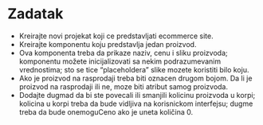 # Zadatak
- Kreirajte novi projekat koji ce predstavljati ecommerce site.
- Kreirajte komponentu koju predstavlja jedan proizvod.
- Ova komponenta treba da prikaze naziv, cenu i sliku proizvoda; komponentu možete inicijalizovati sa nekim podrazumevanim vrednostima; sto se tice “placeholdera” slike mozete koristiti bilo koju.
- Ako je proizvod na rasprodaji treba biti oznacen drugom bojom. Da li je proizvod na rasprodaji ili ne, moze biti atribut samog proizvoda.
- Dodajte dugmad da bi ste povecali ili smanjili kolicinu proizvoda u korpi; kolicina u korpi treba da bude vidljiva na korisnickom interfejsu; dugme treba da bude onemoguCeno ako je uneta količina 0.

